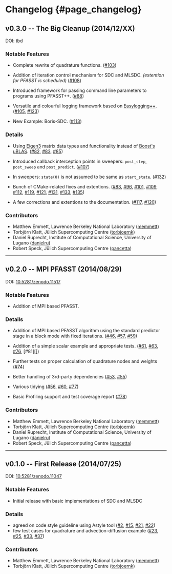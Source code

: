 # Changelog                                                                        {#page_changelog}

## v0.3.0 -- The Big Cleanup (2014/12/XX)

DOI: tbd

### Notable Features

* Complete rewrite of quadrature functions.
  ([#103][])

* Addition of iteration control mechanism for SDC and MLSDC. _(extention for PFASST is scheduled)_
  ([#108][])

* Introduced framework for passing command line parameters to programs using PFASST++.
  ([#88][])

* Versatile and colourful logging framework based on [Easylogging++](https://github.com/easylogging/easyloggingpp).
  ([#105][], [#123][])

* New Example: Boris-SDC.
  ([#113][])

### Details

* Using [Eigen3](http://eigen.tuxfamily.org/) matrix data types and functionality instead of
  [Boost's uBLAS](http://www.boost.org/doc/libs/1_57_0/libs/numeric/ublas/doc/index.html).
  ([#82][], [#83][], [#85][])

* Introduced callback interception points in sweepers: `post_step`, `post_sweep` and `post_predict`.
  ([#107][])

* In sweepers: `state(0)` is not assumed to be same as `start_state`.
  ([#132][])

* Bunch of CMake-related fixes and extentions.
  ([#83][], [#96][], [#101][], [#109][], [#112][], [#119][], [#121][], [#131][], [#133][], [#135][])

* A few corrections and extentions to the documentation.
  ([#117][], [#120][])

[#82]: https://github.com/Parallel-in-Time/PFASST/pull/82
[#83]: https://github.com/Parallel-in-Time/PFASST/pull/83
[#85]: https://github.com/Parallel-in-Time/PFASST/pull/85
[#88]: https://github.com/Parallel-in-Time/PFASST/pull/88
[#96]: https://github.com/Parallel-in-Time/PFASST/pull/96
[#101]: https://github.com/Parallel-in-Time/PFASST/pull/101
[#103]: https://github.com/Parallel-in-Time/PFASST/pull/103
[#105]: https://github.com/Parallel-in-Time/PFASST/pull/105
[#107]: https://github.com/Parallel-in-Time/PFASST/pull/107
[#108]: https://github.com/Parallel-in-Time/PFASST/pull/108
[#109]: https://github.com/Parallel-in-Time/PFASST/pull/109
[#112]: https://github.com/Parallel-in-Time/PFASST/pull/112
[#113]: https://github.com/Parallel-in-Time/PFASST/pull/113
[#117]: https://github.com/Parallel-in-Time/PFASST/pull/117
[#119]: https://github.com/Parallel-in-Time/PFASST/pull/119
[#120]: https://github.com/Parallel-in-Time/PFASST/pull/120
[#121]: https://github.com/Parallel-in-Time/PFASST/pull/121
[#123]: https://github.com/Parallel-in-Time/PFASST/pull/123
[#131]: https://github.com/Parallel-in-Time/PFASST/pull/131
[#132]: https://github.com/Parallel-in-Time/PFASST/pull/132
[#133]: https://github.com/Parallel-in-Time/PFASST/pull/133
[#135]: https://github.com/Parallel-in-Time/PFASST/pull/135


### Contributors

* Matthew Emmett, Lawrence Berkeley National Laboratory ([memmett][])
* Torbjörn Klatt, Jülich Supercomputing Centre ([torbjoernk][])
* Daniel Ruprecht, Institute of Computational Science, University of Lugano ([danielru][])
* Robert Speck, Jülich Supercomputing Centre ([pancetta][])

[memmett]: https://github.com/memmett
[torbjoernk]: https://github.com/torbjoernk
[danielru]: https://github.com/danielru
[pancetta]: https://github.com/pancetta

---

## v0.2.0 -- MPI PFASST (2014/08/29)

DOI: [10.5281/zenodo.11517](http://dx.doi.org/10.5281/zenodo.11517)

### Notable Features

* Addition of MPI based PFASST.

### Details

* Addition of MPI based PFASST algorithm using the standard predictor stage in a block mode with 
  fixed iterations.
  ([#46][], [#57][], [#59][])

* Addition of a simple scalar example and appropriate tests.
  ([#61][], [#63][], [#76][], [#81][])

* Further tests on proper calculation of quadrature nodes and weights
  ([#74][])

* Better handling of 3rd-party dependencies
  ([#53][], [#55][])

* Various tidying
  ([#56][], [#60][], [#77][])

* Basic Profiling support and test coverage report
  ([#78][])

[#46]: https://github.com/Parallel-in-Time/PFASST/pull/46
[#57]: https://github.com/Parallel-in-Time/PFASST/pull/56
[#59]: https://github.com/Parallel-in-Time/PFASST/pull/59
[#53]: https://github.com/Parallel-in-Time/PFASST/pull/53
[#55]: https://github.com/Parallel-in-Time/PFASST/pull/55
[#56]: https://github.com/Parallel-in-Time/PFASST/pull/56
[#60]: https://github.com/Parallel-in-Time/PFASST/pull/60
[#61]: https://github.com/Parallel-in-Time/PFASST/pull/61
[#63]: https://github.com/Parallel-in-Time/PFASST/pull/63
[#74]: https://github.com/Parallel-in-Time/PFASST/pull/74
[#76]: https://github.com/Parallel-in-Time/PFASST/pull/76
[#77]: https://github.com/Parallel-in-Time/PFASST/pull/77
[#78]: https://github.com/Parallel-in-Time/PFASST/pull/78
[#78]: https://github.com/Parallel-in-Time/PFASST/pull/81

### Contributors

* Matthew Emmett, Lawrence Berkeley National Laboratory ([memmett][])
* Torbjörn Klatt, Jülich Supercomputing Centre ([torbjoernk][])
* Daniel Ruprecht, Institute of Computational Science, University of Lugano ([danielru][])
* Robert Speck, Jülich Supercomputing Centre ([pancetta][])

[memmett]: https://github.com/memmett
[torbjoernk]: https://github.com/torbjoernk
[danielru]: https://github.com/danielru
[pancetta]: https://github.com/pancetta

---

## v0.1.0 -- First Release (2014/07/25)

DOI: [10.5281/zenodo.11047](http://dx.doi.org/10.5281/zenodo.11047)

### Notable Features

* Initial release with basic implementations of SDC and MLSDC

### Details

* agreed on code style guideline using Astyle tool
  ([#2][], [#15][], [#21][], [#22][])
* few test cases for quadrature and advection-diffusion example
  ([#23][], [#25][], [#33][], [#37][])

[#2]: https://github.com/Parallel-in-Time/PFASST/pull/2
[#15]: https://github.com/Parallel-in-Time/PFASST/pull/15
[#21]: https://github.com/Parallel-in-Time/PFASST/pull/21
[#22]: https://github.com/Parallel-in-Time/PFASST/pull/22
[#23]: https://github.com/Parallel-in-Time/PFASST/pull/23
[#25]: https://github.com/Parallel-in-Time/PFASST/pull/25
[#33]: https://github.com/Parallel-in-Time/PFASST/pull/33
[#37]: https://github.com/Parallel-in-Time/PFASST/pull/37

### Contributors

* Matthew Emmett, Lawrence Berkeley National Laboratory ([memmett][])
* Torbjörn Klatt, Jülich Supercomputing Centre ([torbjoernk][])

[memmett]: https://github.com/memmett
[torbjoernk]: https://github.com/torbjoernk
